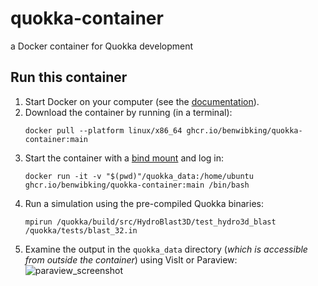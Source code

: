 # quokka-container
a Docker container for Quokka development

## Run this container
1. Start Docker on your computer (see the [documentation](https://docs.docker.com/config/daemon/start/)).
2. Download the container by running (in a terminal):
   ```
   docker pull --platform linux/x86_64 ghcr.io/benwibking/quokka-container:main
   ```
4. Start the container with a [bind mount](https://docs.docker.com/storage/bind-mounts/#start-a-container-with-a-bind-mount) and log in:
   ```
   docker run -it -v "$(pwd)"/quokka_data:/home/ubuntu ghcr.io/benwibking/quokka-container:main /bin/bash
   ```
6. Run a simulation using the pre-compiled Quokka binaries:
   ```
   mpirun /quokka/build/src/HydroBlast3D/test_hydro3d_blast /quokka/tests/blast_32.in
   ```
7. Examine the output in the `quokka_data` directory (*which is accessible from outside the container*) using VisIt or Paraview:
   ![paraview_screenshot](https://github.com/user-attachments/assets/692f7b5a-3654-432c-862f-76ba74579ec4)
